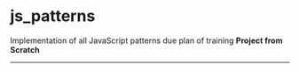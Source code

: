 # js_patterns

Implementation of all JavaScript patterns due plan of training **Project from Scratch**
__________________
